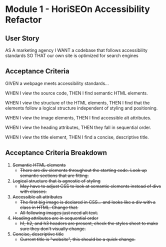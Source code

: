 # Module 1 - HoriSEOn Accessibility Refactor

## User Story
AS A marketing agency
I WANT a codebase that follows accessibility standards
SO THAT our own site is optimized for search engines

## Acceptance Criteria
GIVEN a webpage meets accessibility standards...

WHEN I view the source code, 
THEN I find semantic HTML elements. 

WHEN I view the structure of the HTML elements, 
THEN I find that the elements follow a logical structure independent of styling and positioning.

WHEN I view the image elements, 
THEN I find accessible alt attributes. 

WHEN I view the heading attributes, 
THEN they fall in sequential order. 

WHEN I view the title element, 
THEN I find a concise, descriptive title. 

## Acceptance Criteria Breakdown
1. ~~Semantic HTML elements~~
    - ~~There are div elements throughout the starting code. Look up semantic sections that are fitting.~~
2. ~~Logical structure that is agnostic of styling~~
    - ~~May have to adjust CSS to look at semantic elements instead of divs with classes.~~
3. ~~Accessible alt attributes~~
    - ~~The first big image is declared in CSS... and looks like a div with a class in HTML. Change that.~~
    - ~~All following images just need alt text.~~
4. ~~Heading attributes are in sequential order~~
    - ~~h1, h2, and h3 headers are present, check the styles sheet to make sure they don't visually change.~~
5. ~~Concise, descriptive title~~
    - ~~Current title is "website", this should be a quick change.~~